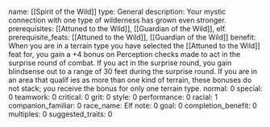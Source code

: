 name: [[Spirit of the Wild]]
type: General
description: Your mystic connection with one type of wilderness has grown even stronger.
prerequisites: [[Attuned to the Wild]], [[Guardian of the Wild]], elf.
prerequisite_feats: [[Attuned to the Wild]], [[Guardian of the Wild]]
benefit: When you are in a terrain type you have selected the [[Attuned to the Wild]] feat for, you gain a +4 bonus on Perception checks made to act in the surprise round of combat. If you act in the surprise round, you gain blindsense out to a range of 30 feet during the surprise round. If you are in an area that qualif ies as more than one kind of terrain, these bonuses do not stack; you receive the bonus for only one terrain type.
normal: 0
special: 0
teamwork: 0
critical: 0
grit: 0
style: 0
performance: 0
racial: 1
companion_familiar: 0
race_name: Elf
note: 0
goal: 0
completion_benefit: 0
multiples: 0
suggested_traits: 0
